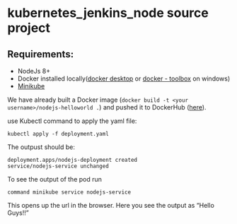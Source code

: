 # kubernetes_jenkins_node source project

## Requirements:

- NodeJs 8+
- Docker installed locally([docker desktop](https://www.docker.com/products/docker-desktop) or [docker - toolbox](https://docs.docker.com/docker-for-windows/docker-toolbox/) on windows)
- [Minikube](https://minikube.sigs.k8s.io/docs/start/)

We have already built a Docker image  (```docker build -t <your username>/nodejs-helloworld .```) and pushed it to DockerHub ([here](https://hub.docker.com/repository/docker/tormentoras/nodejs-kub)).

use Kubectl command to apply the yaml file:
```
kubectl apply -f deployment.yaml
```

The outpust should be:
```
deployment.apps/nodejs-deployment created
service/nodejs-service unchanged
```

To see the output of the pod run 
```
command minikube service nodejs-service
```

This opens up the url in the browser. Here you see the output as “Hello Guys!!”